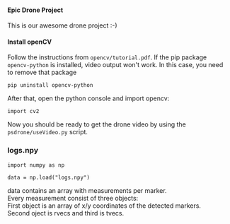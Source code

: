 #### Epic Drone Project

This is our awesome drone project :-)

#### Install openCV

Follow the instructions from ``opencv/tutorial.pdf``. If the pip package ``opencv-python`` is installed, video output won't work. In this case, you need to remove that package 

    pip uninstall opencv-python
   
After that, open the python console and import opencv:

    import cv2
    
Now you should be ready to get the drone video by using the ``psdrone/useVideo.py`` script.


### logs.npy

    import numpy as np

    data = np.load("logs.npy")

data contains an array with measurements per marker.  
Every measurement consist of three objects:  
First object is an array of x/y coordinates of the detected markers.  
Second oject is rvecs and third is tvecs.  

